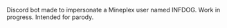 Discord bot made to impersonate a Mineplex user named INFDOG. Work in progress. Intended for parody.
